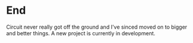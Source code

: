 # End
Circuit never really got off the ground and I've sinced moved on to bigger and better things. A new project is currently in development.
